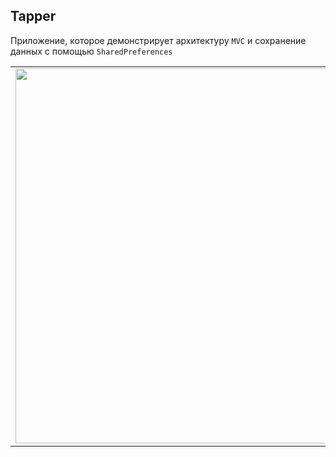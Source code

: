 ## Tapper

Приложение, которое демонстрирует архитектуру <code>MVC</code> и сохранение данных с помощью <code>SharedPreferences</code>

<table>
  <tr>
    <td><img src="https://github.com/KiberneticWorm/LearningApps/blob/master/Tapper/screenshots/screen1.png" height="600px" /></td>
    <td><img src="https://github.com/KiberneticWorm/LearningApps/blob/master/Tapper/screenshots/screen2.gif" height="600px" /></td>
  </tr>
</table>
